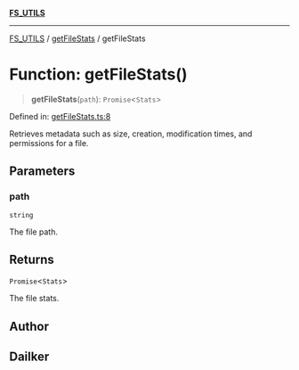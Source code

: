 [**FS_UTILS**](../../README.md)

***

[FS_UTILS](../../README.md) / [getFileStats](../README.md) / getFileStats

# Function: getFileStats()

> **getFileStats**(`path`): `Promise`\<`Stats`\>

Defined in: [getFileStats.ts:8](https://github.com/dailker/everyutil-js/blob/7799f3f003cb23f425be3f1c83c38483e2648188/src/fs/getFileStats.ts#L8)

Retrieves metadata such as size, creation, modification times, and permissions for a file.

## Parameters

### path

`string`

The file path.

## Returns

`Promise`\<`Stats`\>

The file stats.

## Author

## Dailker
